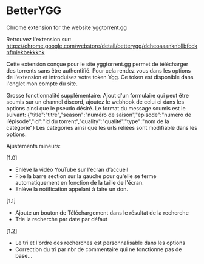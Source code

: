 # BetterYGG
Chrome extension for the website yggtorrent.gg

Retrouvez l'extension sur: https://chrome.google.com/webstore/detail/betterygg/dcheoaaanknbllbfccknfmiekbekkkhk

Cette extension conçue pour le site yggtorrent.gg permet de télécharger des torrents sans être authentifié. Pour cela rendez vous dans les options de l'extension et introduisez votre token Ygg. Ce token est disponible dans l'onglet mon compte du site.

Grosse fonctionnalité supplémentaire:
Ajout d'un formulaire qui peut être soumis sur un channel discord, ajoutez le webhook de celui ci dans les options ainsi que le pseudo désiré. Le format du message soumis est le suivant: {"title":"titre","season":"numéro de saison","épisode":"numéro de l’épisode","id":"id du torrent","quality":"qualité","type":"nom de la catégorie"}
Les catégories ainsi que les urls reliées sont modifiable dans les options.


Ajustements mineurs: 

[1.0]
- Enlève la vidéo YouTube sur l'écran d’accueil
- Fixe la barre section sur la gauche pour qu'elle se ferme automatiquement en fonction de la taille de l'écran.
- Enlève la notification appelant à faire un don.

[1.1]
- Ajoute un bouton de Téléchargement dans le résultat de la recherche
- Trie la recherche par date par défaut

[1.2]
- Le tri et l'ordre des recherches est personnalisable dans les options
- Correction du tri par nbr de commentaire qui ne fonctionne pas de base...
